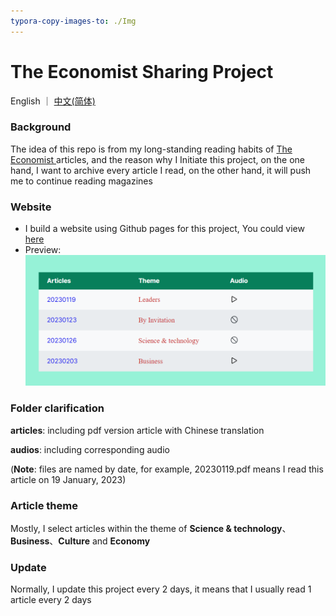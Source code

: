 ```yaml
---
typora-copy-images-to: ./Img
---
```




# The Economist Sharing Project

English ｜ [中文(简体)](README-CN.md)

### Background

The idea of this repo is from my long-standing reading habits of <a href="" target="_blank">The Economist </a>articles, and the reason why I Initiate this project, on the one hand, I want to archive every article I read, on the other hand, it will push me to continue reading magazines



### Website

- I build a website using Github pages for this project, You could view <a href="https://ascendho.github.io/The-Economist-Sharing/entry/entry.html" target="_blank">here</a>
- Preview:![image-20230206194148345](Img/image-20230206194148345.png)



### Folder clarification

**articles**: including pdf version article with Chinese translation

**audios**: including corresponding audio

(**Note**: files are named by date, for example, 20230119.pdf means I read this article on 19 January, 2023)



### Article theme

Mostly, I select articles within the theme of **Science & technology**、**Business**、**Culture** and **Economy**



### Update

Normally, I update this project every 2 days, it means that I usually read 1 article every 2 days

